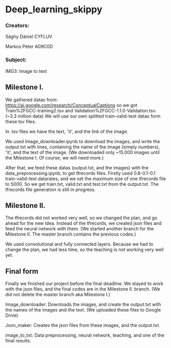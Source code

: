 # Deep_learning_skippy

### Creators:
Sághy Dániel CYFLUV

Markos Péter A09C0D
  
### Subject:
IMG3: Image to text
  
## Milestone I.
We gathered datas from: https://ai.google.com/research/ConceptualCaptions
so we got Train%2FGCC-training2.tsv and Validation%2FGCC-1.1.0-Validation.tsv. (~3.3 million data) We will use our own splitted train-valid-test datas form these tsv files.

In .tsv files we have the text, '\t', and the link of the image.

We used Image_downloader.ipynb to download the images, and write the output.txt with lines, containing the name of the image (simply numbers), '\t', and the text of the image. (We downloaded only ~15.000 images until the Milestone I. Of course, we will need more.)

After that, we feed these datas (output.txt, and the images) with the data_preprocessing.ipynb, to get tfrecords files. Firstly used 0.8-0.1-0.1 train-valid-test datarates, and we set the maximum size of one tfrecords file to 5000. So we get train.txt, valid.txt and test.txt from the output.txt. The tfrecords file generation is still in progress.

## Milestone II.
The tfrecords did not worked very well, so we changed the plan, and go ahead for the new idea. Instead of the tfrecords, we created json files and feed the neural network with them.
(We started another branch for the Milestone II. The master branch contains the previous codes.)

We used convolutional and fully connected layers.
Because we had to change the plan, we had less time, so the teaching is not working very well yet.

## Final form
Finally we finished our project before the final deadline. We stayed to work with the json files, and the final codes are in the Milestone II. branch. (We did not delete the master branch aka Milestone I.)

Image_downloader: Downloads the images, and create the output.txt with the names of the images and the text. (We uploaded these files to Google Drive)

Json_maker: Creates the json files from these images, and the output.txt.

image_to_txt: Data preprocessing, neural network, teaching, and one of the final results.

